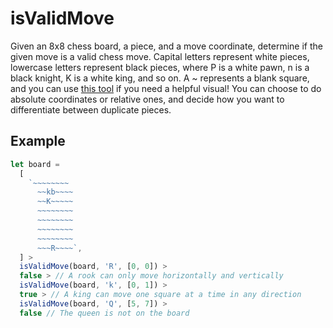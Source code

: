 # isValidMove

Given an 8x8 chess board, a piece, and a move coordinate, determine if the given move is a valid chess move. Capital letters represent white pieces, lowercase letters represent black pieces, where P is a white pawn, n is a black knight, K is a white king, and so on. A ~ represents a blank square, and you can use [this tool](https://lichess.org/analysis/atomic) if you need a helpful visual! You can choose to do absolute coordinates or relative ones, and decide how you want to differentiate between duplicate pieces.

## Example

```js
let board =
  [
    `~~~~~~~~
      ~~kb~~~~
      ~~K~~~~~
      ~~~~~~~~
      ~~~~~~~~
      ~~~~~~~~
      ~~~~~~~~
      ~~~R~~~~`,
  ] >
  isValidMove(board, 'R', [0, 0]) >
  false > // A rook can only move horizontally and vertically
  isValidMove(board, 'k', [0, 1]) >
  true > // A king can move one square at a time in any direction
  isValidMove(board, 'Q', [5, 7]) >
  false // The queen is not on the board
```
